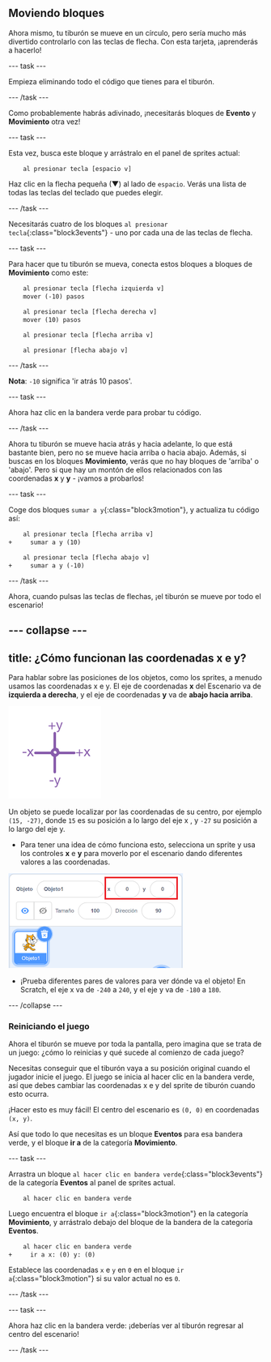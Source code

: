 ## Moviendo bloques

Ahora mismo, tu tiburón se mueve en un círculo, pero sería mucho más divertido controlarlo con las teclas de flecha. Con esta tarjeta, ¡aprenderás a hacerlo!

--- task ---

Empieza eliminando todo el código que tienes para el tiburón.

--- /task ---

Como probablemente habrás adivinado, ¡necesitarás bloques de **Evento** y **Movimiento** otra vez!

--- task ---

Esta vez, busca este bloque y arrástralo en el panel de sprites actual:

```blocks3
    al presionar tecla [espacio v]
```

Haz clic en la flecha pequeña (▼) al lado de `espacio`. Verás una lista de todas las teclas del teclado que puedes elegir.

--- /task ---

Necesitarás cuatro de los bloques `al presionar tecla`{:class="block3events"} - uno por cada una de las teclas de flecha.

--- task ---

Para hacer que tu tiburón se mueva, conecta estos bloques a bloques de **Movimiento** como este:

```blocks3
    al presionar tecla [flecha izquierda v]
    mover (-10) pasos
```

```blocks3
    al presionar tecla [flecha derecha v]
    mover (10) pasos
```

```blocks3
    al presionar tecla [flecha arriba v]
```

```blocks3
    al presionar [flecha abajo v]
```

--- /task ---

**Nota**: `-10` significa 'ir atrás 10 pasos'.

--- task ---

Ahora haz clic en la bandera verde para probar tu código.

--- /task ---

Ahora tu tiburón se mueve hacia atrás y hacia adelante, lo que está bastante bien, pero no se mueve hacia arriba o hacia abajo. Además, si buscas en los bloques **Movimiento**, verás que no hay bloques de 'arriba' o 'abajo'. Pero si que hay un montón de ellos relacionados con las coordenadas **x** y **y** - ¡vamos a probarlos!

--- task ---

Coge dos bloques `sumar a y`{:class="block3motion"}, y actualiza tu código así:

```blocks3
    al presionar tecla [flecha arriba v]
+     sumar a y (10)
```

```blocks3
    al presionar tecla [flecha abajo v]
+     sumar a y (-10)
```

--- /task ---

Ahora, cuando pulsas las teclas de flechas, ¡el tiburón se mueve por todo el escenario!

--- collapse ---
---
title: ¿Cómo funcionan las coordenadas x e y?
---

Para hablar sobre las posiciones de los objetos, como los sprites, a menudo usamos las coordenadas x e y. El eje de coordenadas **x** del Escenario va de **izquierda a derecha**, y el eje de coordenadas **y** va de **abajo hacia arriba**.

![](images/moving3.png)

Un objeto se puede localizar por las coordenadas de su centro, por ejemplo `(15, -27)`, donde `15` es su posición a lo largo del eje x , y `-27` su posición a lo largo del eje y.

+ Para tener una idea de cómo funciona esto, selecciona un sprite y usa los controles **x** e **y** para moverlo por el escenario dando diferentes valores a las coordenadas.

![](images/xycoords.png)

+ ¡Prueba diferentes pares de valores para ver dónde va el objeto! En Scratch, el eje x va de `-240` a `240`, y el eje y va de `-180` a `180`.

--- /collapse ---

### Reiniciando el juego

Ahora el tiburón se mueve por toda la pantalla, pero imagina que se trata de un juego: ¿cómo lo reinicias y qué sucede al comienzo de cada juego?

Necesitas conseguir que el tiburón vaya a su posición original cuando el jugador inicie el juego. El juego se inicia al hacer clic en la bandera verde, así que debes cambiar las coordenadas x e y del sprite de tiburón cuando esto ocurra.

¡Hacer esto es muy fácil! El centro del escenario es `(0, 0)` en coordenadas `(x, y)`.

Así que todo lo que necesitas es un bloque **Eventos** para esa bandera verde, y el bloque **ir a** de la categoría **Movimiento**.

--- task ---

Arrastra un bloque `al hacer clic en bandera verde`{:class="block3events"} de la categoría **Eventos** al panel de sprites actual.

```blocks3
    al hacer clic en bandera verde
```

Luego encuentra el bloque `ir a`{:class="block3motion"} en la categoría **Movimiento**, y arrástralo debajo del bloque de la bandera de la categoría **Eventos**.

```blocks3
    al hacer clic en bandera verde
+     ir a x: (0) y: (0)
```

Establece las coordenadas `x` e `y` en `0` en el bloque `ir a`{:class="block3motion"} si su valor actual no es `0`.

--- /task ---

--- task ---

Ahora haz clic en la bandera verde: ¡deberías ver al tiburón regresar al centro del escenario!

--- /task ---